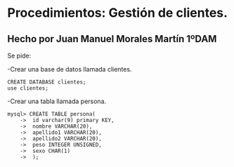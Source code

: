 # Procedimientos: Gestión de clientes.
## Hecho por Juan Manuel Morales Martín 1ºDAM  


Se pide:


-Crear una base de datos llamada clientes.  

```mysql
CREATE DATABASE clientes;
use clientes;
```
-Crear una tabla llamada persona.  


```mysql
mysql> CREATE TABLE persona(
    ->  id varchar(9) primary KEY, 
    ->  nombre VARCHAR(20), 
    ->  apellido1 VARCHAR(20), 
    ->  apellido2 VARCHAR(20), 
    ->  peso INTEGER UNSIGNED, 
    ->  sexo CHAR(1) 
    ->  );
```

